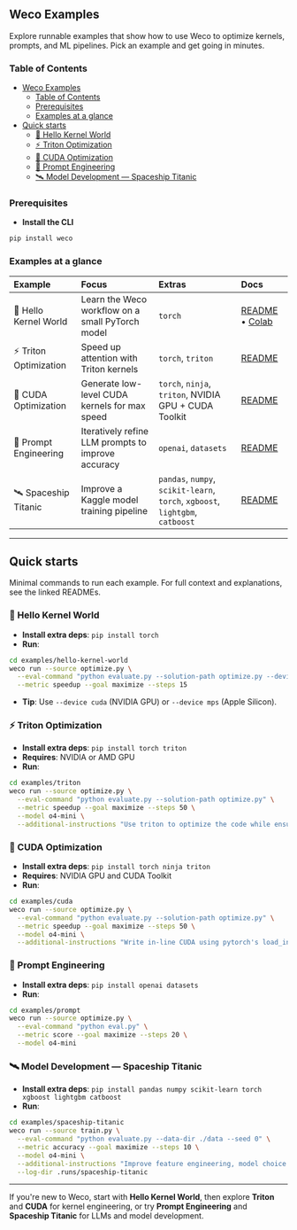 ## Weco Examples

Explore runnable examples that show how to use Weco to optimize kernels, prompts, and ML pipelines. Pick an example and get going in minutes.

### Table of Contents

- [Weco Examples](#weco-examples)
  - [Table of Contents](#table-of-contents)
  - [Prerequisites](#prerequisites)
  - [Examples at a glance](#examples-at-a-glance)
- [Quick starts](#quick-starts)
  - [🧭 Hello Kernel World](#-hello-kernel-world)
  - [⚡ Triton Optimization](#-triton-optimization)
  - [🚀 CUDA Optimization](#-cuda-optimization)
  - [🧠 Prompt Engineering](#-prompt-engineering)
  - [🛰️ Model Development — Spaceship Titanic](#️-model-development--spaceship-titanic)

### Prerequisites

- **Install the CLI**
```bash
pip install weco
```

### Examples at a glance

| Example | Focus | Extras | Docs |
| :-- | :-- | :-- | :-- |
| 🧭 Hello Kernel World | Learn the Weco workflow on a small PyTorch model | `torch` | [README](hello-kernel-world/README.md) • [Colab](hello-kernel-world/colab_notebook_walkthrough.ipynb) |
| ⚡ Triton Optimization | Speed up attention with Triton kernels | `torch`, `triton` | [README](triton/README.md) |
| 🚀 CUDA Optimization | Generate low-level CUDA kernels for max speed | `torch`, `ninja`, `triton`, NVIDIA GPU + CUDA Toolkit | [README](cuda/README.md) |
| 🧠 Prompt Engineering | Iteratively refine LLM prompts to improve accuracy | `openai`, `datasets` | [README](prompt/README.md) |
| 🛰️ Spaceship Titanic | Improve a Kaggle model training pipeline | `pandas`, `numpy`, `scikit-learn`, `torch`, `xgboost`, `lightgbm`, `catboost` | [README](spaceship-titanic/README.md) |

---

## Quick starts

Minimal commands to run each example. For full context and explanations, see the linked READMEs.

### 🧭 Hello Kernel World

- **Install extra deps**: `pip install torch`
- **Run**:
```bash
cd examples/hello-kernel-world
weco run --source optimize.py \
  --eval-command "python evaluate.py --solution-path optimize.py --device cpu" \
  --metric speedup --goal maximize --steps 15
```
- **Tip**: Use `--device cuda` (NVIDIA GPU) or `--device mps` (Apple Silicon).

### ⚡ Triton Optimization

- **Install extra deps**: `pip install torch triton`
- **Requires**: NVIDIA or AMD GPU
- **Run**:
```bash
cd examples/triton
weco run --source optimize.py \
  --eval-command "python evaluate.py --solution-path optimize.py" \
  --metric speedup --goal maximize --steps 50 \
  --model o4-mini \
  --additional-instructions "Use triton to optimize the code while ensuring a small max float diff. Maintain the same code format. Do not use any fallbacks. Assume any required dependencies are installed and data is already on the gpu."
```

### 🚀 CUDA Optimization

- **Install extra deps**: `pip install torch ninja triton`
- **Requires**: NVIDIA GPU and CUDA Toolkit
- **Run**:
```bash
cd examples/cuda
weco run --source optimize.py \
  --eval-command "python evaluate.py --solution-path optimize.py" \
  --metric speedup --goal maximize --steps 50 \
  --model o4-mini \
  --additional-instructions "Write in-line CUDA using pytorch's load_inline() to optimize the code while ensuring a small max float diff. Maintain the same code format. Do not use any fallbacks. Assume any required dependencies are installed and data is already on the gpu."
```

### 🧠 Prompt Engineering

- **Install extra deps**: `pip install openai datasets`
- **Run**:
```bash
cd examples/prompt
weco run --source optimize.py \
  --eval-command "python eval.py" \
  --metric score --goal maximize --steps 20 \
  --model o4-mini
```

### 🛰️ Model Development — Spaceship Titanic

- **Install extra deps**: `pip install pandas numpy scikit-learn torch xgboost lightgbm catboost`
- **Run**:
```bash
cd examples/spaceship-titanic
weco run --source train.py \
  --eval-command "python evaluate.py --data-dir ./data --seed 0" \
  --metric accuracy --goal maximize --steps 10 \
  --model o4-mini \
  --additional-instructions "Improve feature engineering, model choice and hyper-parameters." \
  --log-dir .runs/spaceship-titanic
```

---

If you're new to Weco, start with **Hello Kernel World**, then explore **Triton** and **CUDA** for kernel engineering, or try **Prompt Engineering** and **Spaceship Titanic** for LLMs and model development.


